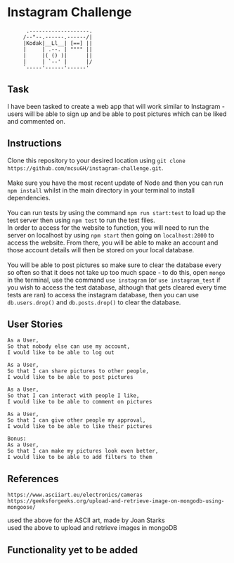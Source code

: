 # Instagram Challenge
```       
      .-------------------.
     /--"--.------.------/|
     |Kodak|__Ll__| [==] ||
     |     | .--. | """" ||
     |     |( () )|      ||
     |     | `--' |      |/
     `-----'------'------'
```

## Task
I have been tasked to create a web app that will work similar to Instagram - users will be able to sign up and be able to post pictures which can be liked and commented on.

## Instructions
Clone this repository to your desired location using `git clone https://github.com/mcsuGH/instagram-challenge.git`.\
\
Make sure you have the most recent update of Node and then you can run `npm install` whilst in the main directory in your terminal to install dependencies.\
\
You can run tests by using the command `npm run start:test` to load up the test server then using `npm test` to run the test files.
\
In order to access for the website to function, you will need to run the server on localhost by using `npm start` then going on `localhost:2800` to access the website. From there, you will be able to make an account and those account details will then be stored on your local database.\
\
You will be able to post pictures so make sure to clear the database every so often so that it does not take up too much space - to do this, open `mongo` in the terminal, use the command `use instagram` (or `use instagram_test` if you wish to access the test database, although that gets cleared every time tests are ran) to access the instagram database, then you can use `db.users.drop()` and `db.posts.drop()` to clear the database.

## User Stories
```
As a User,
So that nobody else can use my account,
I would like to be able to log out

As a User,
So that I can share pictures to other people,
I would like to be able to post pictures

As a User,
So that I can interact with people I like,
I would like to be able to comment on pictures

As a User,
So that I can give other people my approval,
I would like to be able to like their pictures

Bonus:
As a User,
So that I can make my pictures look even better,
I would like to be able to add filters to them
```

## References
```
https://www.asciiart.eu/electronics/cameras
https://geeksforgeeks.org/upload-and-retrieve-image-on-mongodb-using-mongoose/
```
used the above for the ASCII art, made by Joan Starks\
used the above to upload and retrieve images in mongoDB

## Functionality yet to be added
